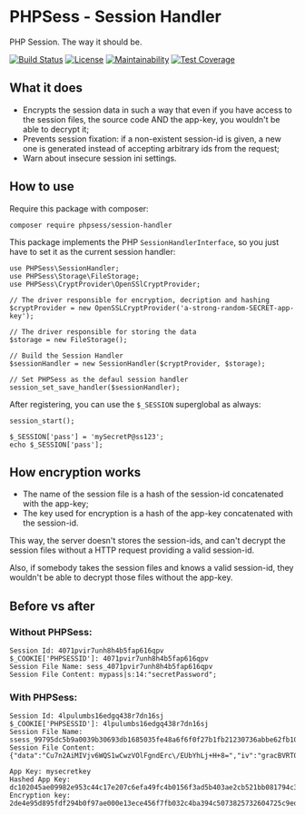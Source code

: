 # PHPSess - Session Handler
PHP Session. The way it should be.

[![Build Status](https://travis-ci.com/phpsess/session-handler.svg?branch=master)](https://travis-ci.com/phpsess/session-handler)
[![License](https://img.shields.io/github/license/phpsess/session-handler.svg)](https://opensource.org/licenses/MIT)
[![Maintainability](https://api.codeclimate.com/v1/badges/17ffcc017acb054fd644/maintainability)](https://codeclimate.com/github/phpsess/session-handler/maintainability)
[![Test Coverage](https://api.codeclimate.com/v1/badges/17ffcc017acb054fd644/test_coverage)](https://codeclimate.com/github/phpsess/session-handler/test_coverage)

## What it does
- Encrypts the session data in such a way that even if you have access to the session files,
the source code AND the app-key, you wouldn't be able to decrypt it;
- Prevents session fixation: if a non-existent session-id is given, a new one is generated
instead of accepting arbitrary ids from the request;
- Warn about insecure session ini settings.

## How to use
Require this package with composer:

```
composer require phpsess/session-handler
```

This package implements the PHP `SessionHandlerInterface`, so you just have to set it as the current session handler:

```
use PHPSess\SessionHandler;
use PHPSess\Storage\FileStorage;
use PHPSess\CryptProvider\OpenSSlCryptProvider;

// The driver responsible for encryption, decription and hashing
$cryptProvider = new OpenSSLCryptProvider('a-strong-random-SECRET-app-key');

// The driver responsible for storing the data
$storage = new FileStorage();

// Build the Session Handler
$sessionHandler = new SessionHandler($cryptProvider, $storage);

// Set PHPSess as the defaul session handler
session_set_save_handler($sessionHandler);
```

After registering, you can use the `$_SESSION` superglobal as always:

```
session_start();

$_SESSION['pass'] = 'mySecretP@ss123';
echo $_SESSION['pass'];
```

## How encryption works
- The name of the session file is a hash of the session-id concatenated with the app-key;
- The key used for encryption is a hash of the app-key concatenated with the session-id.

This way, the server doesn't stores the session-ids, and can't decrypt the session files
without a HTTP request providing a valid session-id.

Also, if somebody takes the session files and knows a valid session-id, they wouldn't be
able to decrypt those files without the app-key.

## Before vs after

### Without PHPSess:
```
Session Id: 4071pvir7unh8h4b5fap616qpv
$_COOKIE['PHPSESSID']: 4071pvir7unh8h4b5fap616qpv
Session File Name: sess_4071pvir7unh8h4b5fap616qpv
Session File Content: mypass|s:14:"secretPassword";
```

### With PHPSess:
```
Session Id: 4lpulumbs16edgq438r7dn16sj
$_COOKIE['PHPSESSID']: 4lpulumbs16edgq438r7dn16sj
Session File Name: ssess_99795dc5b9a0039b30693db1685035fe48a6f6f0f27b1fb21230736abbe62fb10f3ddfc5ee060b68d9b97a1ffb8643edfca06401e372714820a1efe8206c1c32
Session File Content: {"data":"Cu7n2AiMIVjv6WQS1wCwzVOlFgndErc\/EUbYhLj+H+8=","iv":"gracBVRT0glOyWubjlBbQQ=="}

App Key: mysecretkey
Hashed App Key: dc102045ae09982e953c44c17e207c6efa49fc4b0156f3ad5b403ae2cb521bb081794c3001f9424ad399b3a695a5a11592b13355d3d5f81aca999b0d39bb06e8
Encryption key: 2de4e95d895fdf294b0f97ae000e13ece456f7fb032c4ba394c5073825732604725c9edfde119a9cf66a65a5714763f0019ce76fb598eda5a1050c3ac895d5a1
```